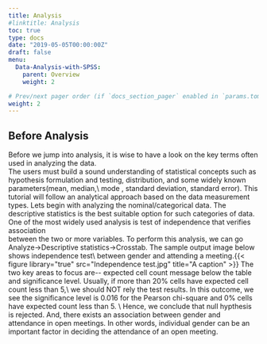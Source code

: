 ```yaml
---
title: Analysis
#linktitle: Analysis
toc: true
type: docs
date: "2019-05-05T00:00:00Z"
draft: false
menu:
  Data-Analysis-with-SPSS:
    parent: Overview
    weight: 2

# Prev/next pager order (if `docs_section_pager` enabled in `params.toml`)
weight: 2
---
```


## **Before Analysis**
Before we jump into analysis, it is wise to have a look on the key terms often used in analyzing the data.\
The users must build a sound understanding of statistical concepts such as hypothesis formulation and testing, distribution, and some widely known parameters(mean, median,\ mode , standard deviation, standard error).
This tutorial will follow an analytical approach based on the data measurement types. Lets begin with analyzing the nominal/categorical data.
The descriptive statistics is the best suitable option for such categories of data. One of the most widely used analysis is test of independence that verifies association\
between the two or more variables. To perform this analysis, we can go Analyze->Descriptive statistics->Crosstab. The sample output image below shows independence test\ between gender and attending a meeting.{{< figure library="true" src="Independence test.jpg" title="A caption" >}}
The two key areas to focus are-- expected cell count message below the table and significance level. Usually, if more than 20% cells have expected cell count less than 5,\ we should NOT rely the test results. In this outcome, we see the significance level is 0.016 for the Pearson chi-square and 0% cells have expected count less than 5. \ Hence, we conclude that null hypthesis is rejected. And, there exists an association between gender and attendance in open meetings. In other words, individual gender can be an important factor in deciding the attendance of an open meeting.



